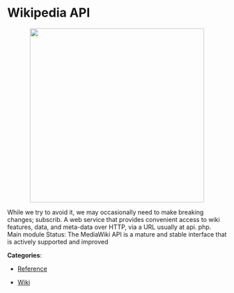 # Wikipedia API
<p align="center">
    <img width="400" src="https://raw.githubusercontent.com/apis-list/apis-list/apis/wikipedia-api/logo_256x256.png" />
</p>

While we try to avoid it, we may occasionally need to make breaking changes; subscrib. A web service that provides convenient access to wiki features, data, and meta-data over HTTP, via a URL usually at api. php. Main module Status: The MediaWiki API is a mature and stable interface that is actively supported and improved



**Categories**:

- [Reference](https://github.com/apis-list/apis-list#reference)

- [Wiki](https://github.com/apis-list/apis-list#wiki)



